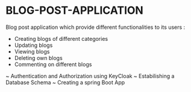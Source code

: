 # BLOG-POST-APPLICATION
Blog post application which provide different functionalities to its users :
* Creating blogs of different categories
* Updating blogs 
* Viewing blogs 
* Deleting own blogs
* Commenting on different blogs

~ Authentication and Authorization using KeyCloak
~ Estabilishing a Database Schema
~ Creating a spring Boot App
